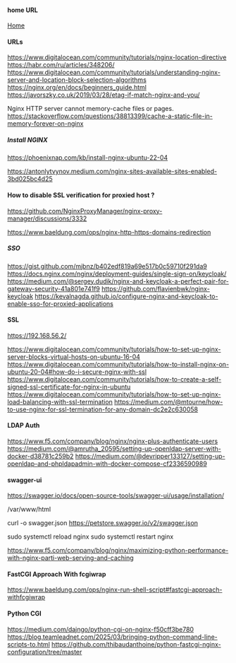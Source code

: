 #### home URL

[Home](http://192.168.56.2/)

#### URLs

https://www.digitalocean.com/community/tutorials/nginx-location-directive
https://habr.com/ru/articles/348206/
https://www.digitalocean.com/community/tutorials/understanding-nginx-server-and-location-block-selection-algorithms
https://nginx.org/en/docs/beginners_guide.html
https://javorszky.co.uk/2019/03/28/etag-if-match-nginx-and-you/

Nginx HTTP server cannot memory-cache files or pages.
https://stackoverflow.com/questions/38813399/cache-a-static-file-in-memory-forever-on-nginx

##### Install NGINX 
https://phoenixnap.com/kb/install-nginx-ubuntu-22-04

https://antonlytvynov.medium.com/nginx-sites-available-sites-enabled-3bd025bc4d25


#### How to disable SSL verification for proxied host ?
https://github.com/NginxProxyManager/nginx-proxy-manager/discussions/3332

https://www.baeldung.com/ops/nginx-http-https-domains-redirection

##### SSO
https://gist.github.com/mjbnz/b402edf819a69e517b0c59710f291da9
https://docs.nginx.com/nginx/deployment-guides/single-sign-on/keycloak/
https://medium.com/@sergey.dudik/nginx-and-keycloak-a-perfect-pair-for-gateway-security-41a801e741f9
https://github.com/flavienbwk/nginx-keycloak
https://kevalnagda.github.io/configure-nginx-and-keycloak-to-enable-sso-for-proxied-applications

#### SSL
https://192.168.56.2/

https://www.digitalocean.com/community/tutorials/how-to-set-up-nginx-server-blocks-virtual-hosts-on-ubuntu-16-04
https://www.digitalocean.com/community/tutorials/how-to-install-nginx-on-ubuntu-20-04#how-do-i-secure-nginx-with-ssl
https://www.digitalocean.com/community/tutorials/how-to-create-a-self-signed-ssl-certificate-for-nginx-in-ubuntu
https://www.digitalocean.com/community/tutorials/how-to-set-up-nginx-load-balancing-with-ssl-termination
https://medium.com/@mtourne/how-to-use-nginx-for-ssl-termination-for-any-domain-dc2e2c630058

#### LDAP Auth
https://www.f5.com/company/blog/nginx/nginx-plus-authenticate-users
https://medium.com/@amrutha_20595/setting-up-openldap-server-with-docker-d38781c259b2
https://medium.com/@devripper133127/setting-up-openldap-and-phpldapadmin-with-docker-compose-cf2336590989

#### swagger-ui
https://swagger.io/docs/open-source-tools/swagger-ui/usage/installation/

/var/www/html

curl -o swagger.json https://petstore.swagger.io/v2/swagger.json

sudo systemctl reload nginx
sudo systemctl restart nginx

https://www.f5.com/company/blog/nginx/maximizing-python-performance-with-nginx-parti-web-serving-and-caching

#### FastCGI Approach With fcgiwrap
https://www.baeldung.com/ops/nginx-run-shell-script#fastcgi-approach-withfcgiwrap

#### Python CGI
https://medium.com/dajngo/python-cgi-on-nginx-f50cff3be780
https://blog.teamleadnet.com/2025/03/bringing-python-command-line-scripts-to.html
https://github.com/thibaudanthoine/python-fastcgi-nginx-configuration/tree/master

